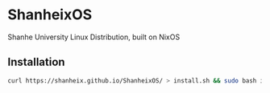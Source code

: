 # ShanheixOS
Shanhe University Linux Distribution, built on NixOS

## Installation
```bash
curl https://shanheix.github.io/ShanheixOS/ > install.sh && sudo bash install.sh
